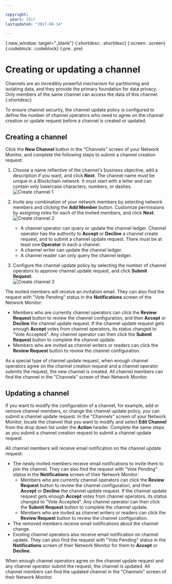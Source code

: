 ```yaml
---

copyright:
  years: 2017
lastupdated: "2017-08-14"

---
```


{:new_window: target="_blank"}
{:shortdesc: .shortdesc}
{:screen: .screen}
{:codeblock: .codeblock}
{:pre: .pre}

# Creating or updating a channel

Channels are an incredibly powerful mechanism for partitioning and isolating data, and they provide the primary foundation for data privacy.  Only members of the same channel can access the data of this channel.
{:shortdesc}

To ensure channel security, the channel update policy is configured to define the number of channel operators who need to agree on the channel creation or update request before a channel is created or updated. 

## Creating a channel
Click the **New Channel** button in the "Channels" screen of your Network Monitor, and complete the following steps to submit a channel creation request:  
1. Choose a name reflective of the channel's business objective, add a description if you want, and click **Next**.  The channel name must be unique in a Blockchain network.  It must start with a letter and can contain only lowercase characters, numbers, or dashes.  
  ![Create channel 1](../images/create_channel.png "Create a channel panel 1")  
    
2. Invite any combination of your network members by selecting network members and clicking the **Add Member** button.  Customize permissions by assigning roles for each of the invited members, and click **Next**.  
  ![Create channel 2](../images/create_channel_2.png "Create a channel panel 2")  
  
    * A channel operator can query or update the channel ledger.  Channel operator has the authority to **Accept** or **Decline** a channel create request, and to submit a channel update request. There must be at least one **Operator** in each a channel.  
    * A channel writer can update the channel ledger.
    * A channel reader can only query the channel ledger.
  
3. Configure the channel update policy by selecting the number of channel operators to approve channel update request, and click **Submit Request**.   
  ![Create channel 3](../images/create_channel_3.png "Create a channel panel 3")  

The invited members will receive an invitation email.  They can also find the request with "Vote Pending" status in the **Notifications** screen of the Network Monitor:  
* Members who are currently channel operators can click the **Review Request** button to review the channel configuration, and then **Accept** or **Decline** the channel update request.  If the channel update request gets enough **Accept** votes from channel operators, its status changed to "Vote Accepted".  Any channel operator can then click the **Submit Request** button to complete the channel update.  
* Members who are invited as channel writers or readers can click the **Review Request** button to review the channel configuration.

As a special type of channel update request, when enough channel operators agree on the channel creation request and a channel operator submits the request, the new channel is created.  All channel members can find the channel in the "Channels" screen of their Network Monitor.

## Updating a channel
If you want to modify the configuration of a channel, for example, add or remove channel members, or change the channel update policy, you can submit a channel update request.  In the "Channels" screen of your Network Monitor, locate the channel that you want to modify and select **Edit Channel** from the drop down list under the **Action** header.  Complete the same steps as you submit a channel creation request to submit a channel update request.

All channel members will receive email notification on the channel update request:
* The newly invited members receive email notifications to invite them to join the channel.  They can also find the request with "Vote Pending" status in the **Notifications** screen of their Network Monitor:  
    * Members who are currently channel operators can click the **Review Request** button to review the channel configuration, and then **Accept** or **Decline** the channel update request.  If the channel update request gets enough **Accept** votes from channel operators, its status changed to "Vote Accepted".  Any channel operator can then click the **Submit Request** button to complete the channel update.  
    * Members who are invited as channel writers or readers can click the **Review Request** button to review the channel configuration.
* The removed members receive email notifications about the channel change.
* Existing channel operators also receive email notification on channel update.  They can also find the request with "Vote Pending" status in the **Notifications** screen of their Network Monitor for them to **Accept** or **Decline**.

When enough channel operators agree on the channel update request and any channel operator submit the request, the channel is updated.  All channel members can find the updated channel in the "Channels" screen of their Network Monitor.
